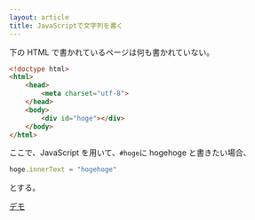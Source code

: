 ```yaml
---
layout: article
title: JavaScriptで文字列を書く
---
```


下の HTML で書かれているページは何も書かれていない。

```html
<!doctype html>
<html>
    <head>
        <meta charset="utf-8">
    </head>
    <body>
        <div id="hoge"></div>
    </body>
</html>
```

ここで、JavaScript を用いて、`#hoge`に hogehoge と書きたい場合、

```js
hoge.innerText = "hogehoge"
```

とする。

[デモ](jsmojiretsu_demo.html)

